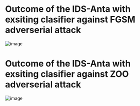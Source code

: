 # Outcome of the IDS-Anta with exsiting clasifier against  FGSM adverserial attack 


![image](https://github.com/kousikbarik/lab-ids-anta/assets/91803246/63df5d1b-7120-4f58-a631-cf37dc66e954)


# Outcome of the IDS-Anta with exsiting clasifier against  ZOO adverserial attack 


![image](https://github.com/kousikbarik/lab-ids-anta/assets/91803246/0b76fc20-6d72-408f-be09-7baab5df7655)





